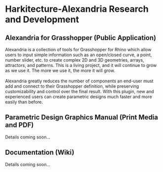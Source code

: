 # Harkitecture-Alexandria Research and Development

## Alexandria for Grasshopper (Public Application)

Alexandria is a collection of tools for Grasshopper for Rhino which allow users to input simple information such as an open/closed curve, a point, number slider, etc. to create complex 2D and 3D geometries, arrays, attractors, and patterns. This is a living project, and it will continue to grow as we use it. The more we use it, the more it will grow. 
<br>
<br>
Alexandria greatly reduces the number of components an end-user must add and connect to their Grasshopper definition, while preserving customizability and control over the final result. With this plugin, new and experienced users can create parametric designs much faster and more easily than before.

## Parametric Design Graphics Manual (Print Media and PDF)

Details coming soon...

## Documentation (Wiki)

Details coming soon...
